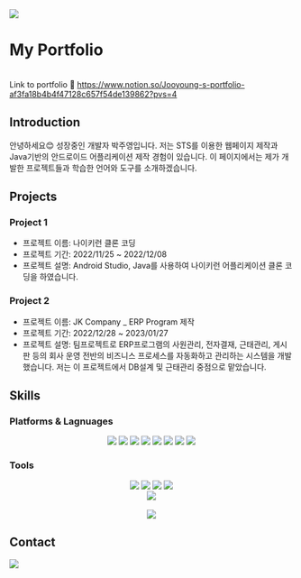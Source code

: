 <img src="https://capsule-render.vercel.app/api?type=waving&color=auto&height=200&section=header&text=jooyoung&fontSize=90" />

# My Portfolio
<br> Link to portfolio 💁‍
https://www.notion.so/Jooyoung-s-portfolio-af3fa18b4b4f47128c657f54de139862?pvs=4 </br>

## Introduction

안녕하세요😊 성장중인 개발자 박주영입니다.
저는 STS를 이용한 웹페이지 제작과 Java기반의 안드로이드 어플리케이션 제작 경험이 있습니다. 이 페이지에서는 제가 개발한 프로젝트들과 학습한 언어와 도구를 소개하겠습니다. 

## Projects

### Project 1

- 프로젝트 이름: 나이키런 클론 코딩
- 프로젝트 기간: 2022/11/25 ~ 2022/12/08
- 프로젝트 설명: Android Studio, Java를 사용하여 나이키런 어플리케이션 클론 코딩을 하였습니다.

### Project 2

- 프로젝트 이름: JK Company _ ERP Program 제작
- 프로젝트 기간: 2022/12/28 ~ 2023/01/27
- 프로젝트 설명: 팀프로젝트로 ERP프로그램의 사원관리, 전자결재, 근태관리, 게시판 등의 회사 운영 전반의 비즈니스 프로세스를 자동화하고 관리하는 시스템을 개발했습니다. 저는 이 프로젝트에서 DB설계 및 근태관리 중점으로 맡았습니다. 

## Skills

### Platforms & Lagnuages 
<div align="center">
	<img src="https://img.shields.io/badge/Java-007396?style=flat&logo=Java&logoColor=white" />
	<img src="https://img.shields.io/badge/HTML5-E34F26?style=flat&logo=HTML5&logoColor=white" />
	<img src="https://img.shields.io/badge/CSS3-1572B6?style=flat&logo=CSS3&logoColor=white" />
	<img src="https://img.shields.io/badge/JavaScript-F7DF1E?style=flat&logo=JavaScript&logoColor=white" />
	<img src="https://img.shields.io/badge/jQuery-0769AD?style=flat&logo=jQuery&logoColor=white" />
	<img src="https://img.shields.io/badge/Oracle-F80000?style=flat&logo=Oracle&logoColor=white" />
	<img src="https://img.shields.io/badge/Spring-6DB33F?style=flat&logo=Spring&logoColor=white" />
	<img src="https://img.shields.io/badge/Bootstrap-7952B3?style=flat&logo=Bootstrap&logoColor=white" />
</div>

### Tools
<div align="center">
	<img src="https://img.shields.io/badge/Eclipse IDE-2C2255?style=flat&logo=Eclipse IDE&logoColor=white" />
	<img src="https://img.shields.io/badge/Visual Studio Code-007ACC?style=flat&logo=Visual Studio Code&logoColor=white" />
	<img src="https://img.shields.io/badge/Apache Tomcat-F8DC75?style=flat&logo=Apache Tomcat&logoColor=white" />
	<img src="https://img.shields.io/badge/GitHub-181717?style=flat&logo=GitHub&logoColor=white" />
</div>

<div>
</div>

<div align="center">
<img src="https://github-readme-stats.vercel.app/api/top-langs/?username=luna-jy&layout=compact"><br><br>
<img src="https://github-readme-stats.vercel.app/api?username=luna-jy&show_icons=true">
</div>

## Contact

<a href="mailto:jooyoung.cairo@gmail.com"><img src="https://img.shields.io/badge/Gmail-EA4335?style=flat-square&logo=Gmail&logoColor=white&link=mailto:jooyoung.cairo@gmail.com"/></a></p>


